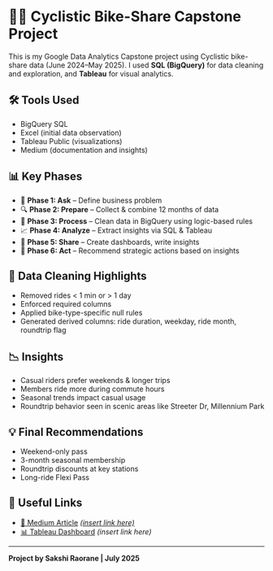 
# 🚴‍♀️ Cyclistic Bike-Share Capstone Project

This is my Google Data Analytics Capstone project using Cyclistic bike-share data (June 2024–May 2025). I used **SQL (BigQuery)** for data cleaning and exploration, and **Tableau** for visual analytics.

## 🛠️ Tools Used
- BigQuery SQL
- Excel (initial data observation)
- Tableau Public (visualizations)
- Medium (documentation and insights)

## 📊 Key Phases
- 📂 **Phase 1: Ask** – Define business problem
- 🔍 **Phase 2: Prepare** – Collect & combine 12 months of data
- 🧹 **Phase 3: Process** – Clean data in BigQuery using logic-based rules
- 📈 **Phase 4: Analyze** – Extract insights via SQL & Tableau
- 📌 **Phase 5: Share** – Create dashboards, write insights
- 🧠 **Phase 6: Act** – Recommend strategic actions based on insights

## 🧼 Data Cleaning Highlights
- Removed rides < 1 min or > 1 day
- Enforced required columns
- Applied bike-type-specific null rules
- Generated derived columns: ride duration, weekday, ride month, roundtrip flag

## 📉 Insights
- Casual riders prefer weekends & longer trips
- Members ride more during commute hours
- Seasonal trends impact casual usage
- Roundtrip behavior seen in scenic areas like Streeter Dr, Millennium Park

## 💡 Final Recommendations
- Weekend-only pass
- 3-month seasonal membership
- Roundtrip discounts at key stations
- Long-ride Flexi Pass

## 🔗 Useful Links
- [📘 Medium Article](#) [*(insert link here)*](https://medium.com/@sakshiraorane.2005/phase-5-act-turning-insights-into-action-final-step-of-the-google-data-analytics-capstone-fb3cefce2b59)
- [📊 Tableau Dashboard](#) *(insert link here)*

---

**Project by Sakshi Raorane | July 2025**
